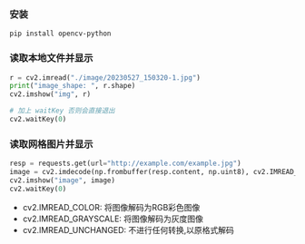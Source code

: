 ### 安装
```
pip install opencv-python
```

### 读取本地文件并显示

```python
r = cv2.imread("./image/20230527_150320-1.jpg")  
print("image_shape: ", r.shape)  
cv2.imshow("img", r)  

# 加上 waitKey 否则会直接退出
cv2.waitKey(0)
```

### 读取网格图片并显示
```python
resp = requests.get(url="http://example.com/example.jpg")  
image = cv2.imdecode(np.frombuffer(resp.content, np.uint8), cv2.IMREAD_UNCHANGED)  
cv2.imshow("image", image)  
cv2.waitKey(0)
```

- cv2.IMREAD_COLOR: 将图像解码为RGB彩色图像  
- cv2.IMREAD_GRAYSCALE: 将图像解码为灰度图像  
- cv2.IMREAD_UNCHANGED: 不进行任何转换,以原格式解码